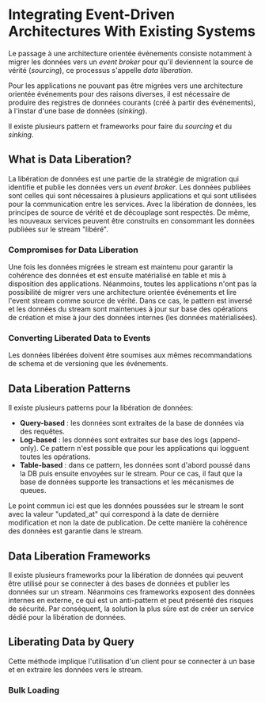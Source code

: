 # Integrating Event-Driven Architectures With Existing Systems

Le passage à une architecture orientée événements consiste notamment à migrer les données vers un _event broker_ pour qu'il deviennent la source de vérité (_sourcing_), ce processus s'appelle _data liberation_.

Pour les applications ne pouvant pas être migrées vers une architecture orientée événements pour des raisons diverses, il est nécessaire de produire des registres de données courants (créé à partir des événements), à l'instar d'une base de données (_sinking_).

Il existe plusieurs pattern et frameworks pour faire du _sourcing_ et du _sinking_.

## What is Data Liberation?

La libération de données est une partie de la stratégie de migration qui identifie et publie les données vers un _event broker_. Les données publiées sont celles qui sont nécessaires à plusieurs applications et qui sont utilisées pour la communication entre les services. Avec la libération de données, les principes de source de vérité et de découplage sont respectés. De même, les nouveaux services peuvent être construits en consommant les données publiées sur le stream "libéré".

### Compromises for Data Liberation

Une fois les données migrées le stream est maintenu pour garantir la cohérence des données et est ensuite matérialisé en table et mis à disposition des applications. Néanmoins, toutes les applications n'ont pas la possibilité de migrer vers une architecture orientée événements et lire l'event stream comme source de vérité. Dans ce cas, le pattern est inversé et les données du stream sont maintenues à jour sur base des opérations de création et mise à jour des données internes (les données matérialisées).

### Converting Liberated Data to Events

Les données libérées doivent être soumises aux mêmes recommandations de schema et de versioning que les événements.

## Data Liberation Patterns

Il existe plusieurs patterns pour la libération de données:

- **Query-based** : les données sont extraites de la base de données via des requêtes.
- **Log-based** : les données sont extraites sur base des logs (append-only). Ce pattern n'est possible que pour les applications qui logguent toutes les opérations.
- **Table-based** : dans ce pattern, les données sont d'abord poussé dans la DB puis ensuite envoyées sur le stream. Pour ce cas, il faut que la base de données supporte les transactions et les mécanismes de queues.

Le point commun ici est que les données poussées sur le stream le sont avec la valeur "updated_at" qui correspond à la date de dernière modification et non la date de publication. De cette manière la cohérence des données est garantie dans le stream.

## Data Liberation Frameworks

Il existe plusieurs frameworks pour la libération de données qui peuvent être utilisé pour se connecter à des bases de données et publier les données sur un stream. Néanmoins ces frameworks exposent des données internes en externe, ce qui est un anti-pattern et peut présenté des risques de sécurité. Par conséquent, la solution la plus sûre est de créer un service dédié pour la libération de données.

## Liberating Data by Query

Cette méthode implique l'utilisation d'un client pour se connecter à un base et en extraire les données vers le stream.

### Bulk Loading

